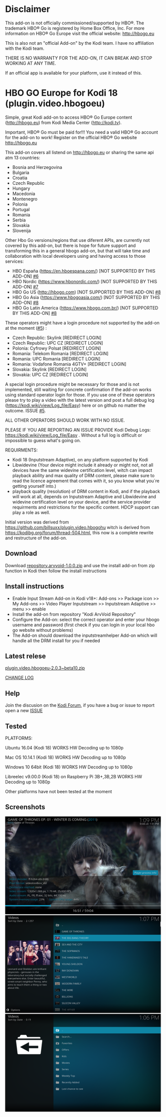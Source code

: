 # Disclaimer

This add-on is not officially commissioned/supported by HBO®. The trademark HBO® Go is registered by Home Box Office, Inc.
For more information on HBO® Go Europe visit the official website: http://hbogo.eu

This is also not an "official Add-on" by the Kodi team. I have no affiliation with the Kodi team.

THERE IS NO WARRANTY FOR THE ADD-ON, IT CAN BREAK AND STOP WORKING AT ANY TIME.

If an official app is available for your platform, use it instead of this.

# HBO GO Europe for Kodi 18 (plugin.video.hbogoeu)

Simple, great Kodi add-on to access HBO® Go Europe content (http://hbogo.eu) from Kodi Media Center (http://kodi.tv).

Important, HBO® Go must be paid for!!! You need a valid HBO® Go account for the add-on to work!
Register on the official HBO® Go website http://hbogo.eu

This add-on covers all listend on http://hbogo.eu or sharing the same api atm 13 countries: 
* Bosnia and Herzegovina
* Bulgaria
* Croatia
* Czech Republic 
* Hungary
* Macedonia 
* Montenegro
* Polonia
* Portugal
* Romania
* Serbia
* Slovakia
* Slovenija

Other Hbo Go versions/regions that use diferent APIs, are currently not covered by this add-on, but there is hope for future support and transforming this in a general hbogo add-on, but that will take time and collaboration with local developers using and having access to those services:

* HBO España (https://en.hboespana.com/) [NOT SUPPORTED BY THIS ADD-ON] [#6](https://github.com/arvvoid/plugin.video.hbogoeu/issues/6)
* HBO Nordic (https://www.hbonordic.com/)  [NOT SUPPORTED BY THIS ADD-ON] [#7](https://github.com/arvvoid/plugin.video.hbogoeu/issues/7)
* HBO Go US (http://hbogo.com)  [NOT SUPPORTED BY THIS ADD-ON] [#8](https://github.com/arvvoid/plugin.video.hbogoeu/issues/8)
* HBO Go Asia (https://www.hbogoasia.com/)  [NOT SUPPORTED BY THIS ADD-ON] [#8](https://github.com/arvvoid/plugin.video.hbogoeu/issues/8)
* HBO Go Latin America (https://www.hbogo.com.br/)  [NOT SUPPORTED BY THIS ADD-ON] [#8](https://github.com/arvvoid/plugin.video.hbogoeu/issues/8)

These operators might have a login procedure not supported by the add-on at the moment ([#5](https://github.com/arvvoid/plugin.video.hbogoeu/issues/5)) :

* Czech Republic: Skylink [REDIRECT LOGIN]
* Czech Republic: UPC CZ [REDIRECT LOGIN]
* Polonia: Cyfrowy Polsat [REDIRECT LOGIN]
* Romania: Telekom Romania [REDIRECT LOGIN]
* Romania: UPC Romania [REDIRECT LOGIN]
* Romania: Vodafone Romania 4GTV+ [REDIRECT LOGIN]
* Slovakia: Skylink [REDIRECT LOGIN]
* Slovakia: UPC CZ [REDIRECT LOGIN]

A special login procedure might be necessary for those and is not implemented, still waiting for concrete confirmation if the add-on works using standard operator login for those. If you use one of these operators please try to play a video with the latest version and post a full debug log (https://kodi.wiki/view/Log_file/Easy) here or on github no matter the outcome. ISSUE [#5](https://github.com/arvvoid/plugin.video.hbogoeu/issues/5).

ALL OTHER OPERATORS SHOULD WORK WITH NO ISSUE.

PLEASE IF YOU ARE REPORTING AN ISSUE PROVIDE Kodi Debug Logs: https://kodi.wiki/view/Log_file/Easy . Without a full log is difficult or impossible to guess what's going on.

REQUIRMENTS:
* Kodi 18 (Inputstream Adaptive), on any platform supported by Kodi
* Libwidevine (Your device might include it already or might not, not all devices have the same widevine certification level, witch can impact playback ability and max quality of DRM content, please make sure to read the licence agreement that comes with it, so you know what you´re getting yourself into.)
* playback quality (resolution) of DRM content in Kodi, and if the playback will work at all, depends on Inputstream Adaptive and Libwidevine and widevine certification level on your device, and the service provider requirments and restrictions for the specific content. HDCP support can play a role as well.

Initial version was derived from https://github.com/billsuxx/plugin.video.hbogohu witch is derived from https://kodibg.org/forum/thread-504.html, this now is a complete rewrite and restructure of the add-on.

## Download

Download [repository.arvvoid-1.0.0.zip](https://raw.github.com/arvvoid/repository.arvvoid/master/repository.arvvoid/repository.arvvoid-1.0.0.zip) and use the install add-on from zip function in Kodi
 then follow the install instructions

## Install instructions

* Enable Input Stream Add-on in Kodi v18+: Add-ons >> Package icon >> My Add-ons >> Video Player Inputstream >> Inputstream Adaptive >> menu >> enable
* Install the add-on from repository "Kodi ArvVoid Repository"
* Configure the Add-on: select the correct operator and enter your hbogo username and password 
(first check if you can login in your local hbo go website without problems)
* The Add-on should download the inputstreamhelper Add-on which will handle all the DRM install for you if needed

## Latest relese

[plugin.video.hbogoeu-2.0.3~beta10.zip](https://github.com/arvvoid/repository.arvvoid/raw/master/plugin.video.hbogoeu/plugin.video.hbogoeu-2.0.3~beta10.zip)

[CHANGE LOG](https://github.com/arvvoid/plugin.video.hbogoeu/blob/master/changelog.md)

## Help

Join the discusion on the [Kodi Forum](https://forum.kodi.tv/showthread.php?tid=339798), if you have a bug or issue to report open a new [ISSUE](https://github.com/arvvoid/plugin.video.hbogoeu/issues)

## Tested

PLATFORMS:

Ubuntu 16.04 (Kodi 18)
WORKS HW Decoding up to 1080p

Mac OS 10.14.1 (Kodi 18)
WORKS  HW Decoding up to 1080p

Windows 10 64bit (Kodi 18)
WORKS  HW Decoding up to 1080p

Libreelec v9.00.0 (Kodi 18)
on Raspberry Pi 3B+,3B,2B
WORKS HW Decoding up to 1080p

Other platforms have not been tested at the moment

## Screenshots

![Screenshot 1](/resources/screen1.png?raw=true "Screenshot 1")
![Screenshot 7](/resources/screen7.png?raw=true "Screenshot 7")
![Screenshot 8](/resources/screen8.png?raw=true "Screenshot 8")
